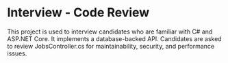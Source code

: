 # Interview - Code Review

This project is used to interview candidates who are familiar with C# and ASP.NET Core. It implements a database-backed API. Candidates are asked to review JobsController.cs for maintainability, security, and performance issues.